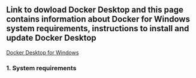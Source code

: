 ## Link to dowload Docker Desktop and this page contains information about Docker for Windows system requirements, instructions to install and update Docker Desktop
[Docker Desktop for Windows](https://docs.docker.com/desktop/windows/install/)
### 1. System requirements
